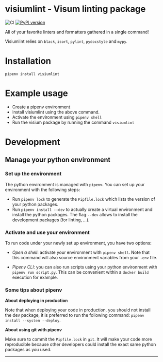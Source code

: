# visiumlint - Visum linting package
![CI](https://github.com/VisiumCH/visium-lint/actions/workflows/ci.yml/badge.svg)
[![PyPI version](https://badge.fury.io/py/visiumlint.svg)](https://badge.fury.io/py/visiumlint)

All of your favorite linters and formatters gathered in a single command!

Visiumlint relies on `black`, `isort`, `pylint`, `pydocstyle` and `mypy`.

# Installation

`pipenv install visiumlint`

# Example usage
- Create a pipenv environment
- Install visiumlint using the above command.
- Activate the environment using `pipenv shell`
- Run the visium package by running the command `visiumlint`


# Development
## Manage your python environment

### Set up the environment
The python environment is managed with `pipenv`. You can set up your environment with the following steps:

- Run `pipenv lock` to generate the `Pipfile.lock` which lists the version of your python packages.
- Run `pipenv install --dev` to actually create a virtual environment and install the python packages. The flag `--dev` allows to install the development packages (for linting, ...).



### Activate and use your environment

To run code under your newly set up environment, you have two options:

- *Open a shell*: activate your environment with `pipenv shell`. Note that this command will also source environment variables from your `.env` file.

- *Pipenv CLI*: you can also run scripts using your python environment with `pipenv run script.py`. This can be convenient within a `docker build` execution for example.


### Some tips about pipenv

**About deploying in production**

Note that when deploying your code in production, you should not install the dev package, it is preferred to run the following command: `pipenv install --system --deploy`.

**About using git with pipenv**

Make sure to commit the `Pipfile.lock` in `git`. It will make your code more reproducible because other developers could install the exact same python packages as you used.

---
